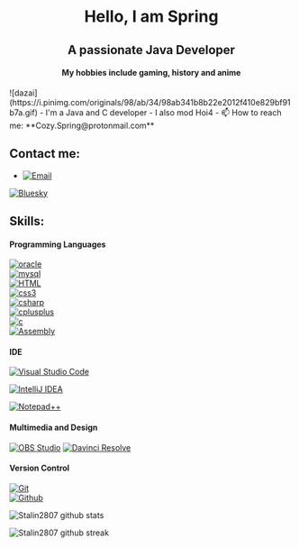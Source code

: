 <h1 align="center">Hello, I am Spring</h1>
<h2 align="center">A passionate Java Developer</h3>
<h4 align="center">My hobbies include gaming, history and anime</h3>
![dazai](https://i.pinimg.com/originals/98/ab/34/98ab341b8b22e2012f410e829bf91b7a.gif)
- I'm a Java and C developer
- I also mod Hoi4
- 📫 How to reach me: **Cozy.Spring@protonmail.com**

## Contact me:

- [![Email](https://img.shields.io/badge/email-3DDC84?style=for-the-badge&logo=email&logoColor=white&labelColor=101010)](mailto:Cozy.Spring@protonmail.com)

<a href="https://bsky.app/profile/sprynka.bsky.social"><img src="https://img.shields.io/badge/bluesky-Follow-blue?logo=bluesky" alt="Bluesky"></a> 


## Skills:

#### Programming Languages


[![oracle](https://img.shields.io/badge/Java-Proficient-orange?style=for-the-badge&logo=Oracle&logoColor=orange)](#)
</br>
[![mysql](https://img.shields.io/badge/MySQL-Proficient-orange?style=for-the-badge&logo=Oracle&logoColor=orange)](#)
</br>
[![HTML](https://img.shields.io/badge/HTML-Decent-blue?style=for-the-badge&logo=Oracle&logoColor=orange)](#)
</br>
[![css3](https://img.shields.io/badge/CSS3-Decent-blue?style=for-the-badge&logo=Oracle&logoColor=orange)](#)
</br>
[![csharp](https://img.shields.io/badge/csharp-Learning-lightblue?style=for-the-badge&logo=Oracle&logoColor=orange)](#)
</br>
[![cplusplus](https://img.shields.io/badge/C++-Learning-lightblue?style=for-the-badge&logo=Oracle&logoColor=orange)](#)
</br>
[![c](https://img.shields.io/badge/C-Proficient-orange?style=for-the-badge&logo=Oracle&logoColor=orange)](#)
</br>
[![Assembly](https://img.shields.io/badge/Assembly-Learning-darkblue?style=for-the-badge&logo=Oracle&logoColor=orange)](#)

#### IDE
[![Visual Studio Code](https://img.shields.io/badge/Visual%20Studio%20Code-007ACC?logo=visualstudiocode&logoColor=fff&style=plastic)](#)

[![IntelliJ IDEA](https://img.shields.io/badge/Intellij%20Idea-000?logo=intellij-idea&style=for-the-badge)](#)

[![Notepad++](https://img.shields.io/badge/Notepad++-90E59A.svg?&logo=notepad%2b%2b&logoColor=black)](#)

#### Multimedia and Design

[![OBS Studio](https://img.shields.io/badge/obs%20studio%20-%2331A8FF.svg?&style=for-the-badge&logo=obs%20studio&logoColor=white&labelColor=101010)](#)
[![Davinci Resolve](https://img.shields.io/static/v1?style=for-the-badge&message=DaVinci+Resolve&color=233A51&logo=DaVinci+Resolve&logoColor=FFFFFF&label=)](#)

#### Version Control

[![Git](https://img.shields.io/badge/git%20-%23F05033.svg?&style=for-the-badge&logo=git&logoColor=white&labelColor=101010)](#)
</br>
[![Github](https://img.shields.io/badge/github%20-%23121011.svg?&style=for-the-badge&logo=github&logoColor=whit&logoColor=white&labelColor=101010)](#)

![Stalin2807 github stats](https://github-readme-stats.vercel.app/api?username=Stalin2807&show_icons=true&theme=radical&count_private=true&include_all_commits=true)

![Stalin2807 github streak](https://github-readme-streak-stats.herokuapp.com/?user=Stalin2807&theme=radical&include_all_commits=true&count_private=true)

 <div>
